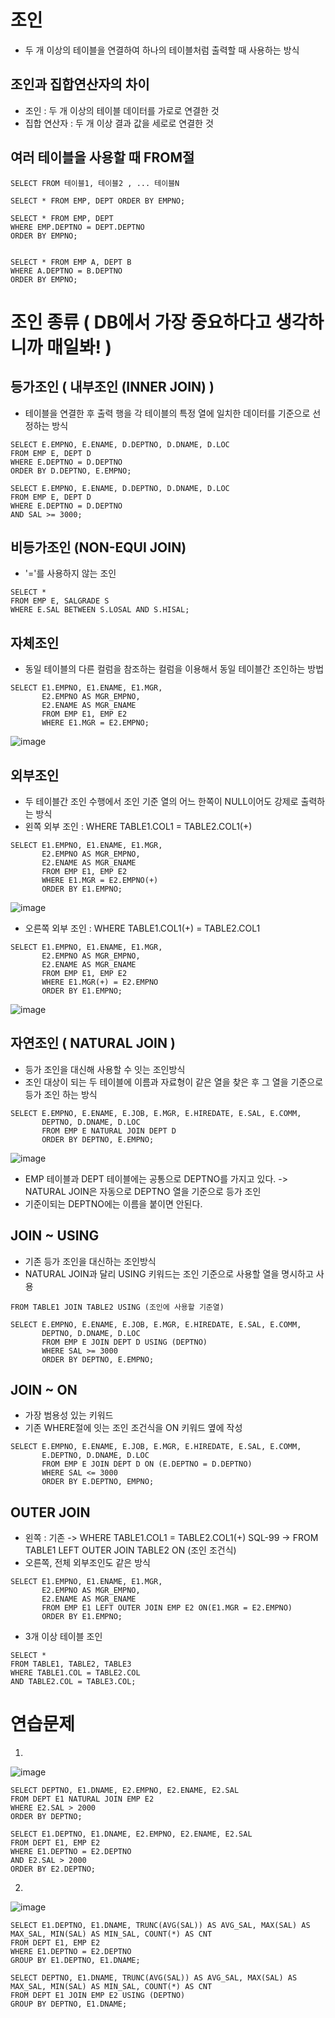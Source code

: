 # 조인
- 두 개 이상의 테이블을 연결하여 하나의 테이블처럼 출력할 때 사용하는 방식

## 조인과 집합연산자의 차이
- 조인 : 두 개 이상의 테이블 데이터를 가로로 연결한 것
- 집합 연산자 : 두 개 이상 결과 값을 세로로 연결한 것

## 여러 테이블을 사용할 때 FROM절
```
SELECT FROM 테이블1, 테이블2 , ... 테이블N

SELECT * FROM EMP, DEPT ORDER BY EMPNO;

SELECT * FROM EMP, DEPT
WHERE EMP.DEPTNO = DEPT.DEPTNO
ORDER BY EMPNO;


SELECT * FROM EMP A, DEPT B
WHERE A.DEPTNO = B.DEPTNO
ORDER BY EMPNO;
```

# 조인 종류 ( DB에서 가장 중요하다고 생각하니까 매일봐! )

## 등가조인 ( 내부조인 (INNER JOIN) )
- 테이블을 연결한 후 출력 행을 각 테이블의 특정 열에 일치한 데이터를 기준으로 선정하는 방식
```
SELECT E.EMPNO, E.ENAME, D.DEPTNO, D.DNAME, D.LOC
FROM EMP E, DEPT D
WHERE E.DEPTNO = D.DEPTNO
ORDER BY D.DEPTNO, E.EMPNO;

SELECT E.EMPNO, E.ENAME, D.DEPTNO, D.DNAME, D.LOC
FROM EMP E, DEPT D
WHERE E.DEPTNO = D.DEPTNO
AND SAL >= 3000;
```

## 비등가조인 (NON-EQUI JOIN)
- '='를 사용하지 않는 조인
```
SELECT * 
FROM EMP E, SALGRADE S
WHERE E.SAL BETWEEN S.LOSAL AND S.HISAL;
```

## 자체조인
- 동일 테이블의 다른 컬럼을 참조하는 컬럼을 이용해서 동일 테이블간 조인하는 방법
```
SELECT E1.EMPNO, E1.ENAME, E1.MGR,
       E2.EMPNO AS MGR_EMPNO,
       E2.ENAME AS MGR_ENAME
       FROM EMP E1, EMP E2
       WHERE E1.MGR = E2.EMPNO;
```
![image](https://user-images.githubusercontent.com/42050824/99894466-296c2780-2cc7-11eb-899a-175078485552.png)

## 외부조인
- 두 테이블간 조인 수행에서 조인 기준 열의 어느 한쪽이 NULL이어도 강제로 출력하는 방식
- 왼쪽 외부 조인 : WHERE TABLE1.COL1 = TABLE2.COL1(+)
```
SELECT E1.EMPNO, E1.ENAME, E1.MGR,
       E2.EMPNO AS MGR_EMPNO,
       E2.ENAME AS MGR_ENAME
       FROM EMP E1, EMP E2
       WHERE E1.MGR = E2.EMPNO(+)
       ORDER BY E1.EMPNO;
```
![image](https://user-images.githubusercontent.com/42050824/99894522-e52d5700-2cc7-11eb-8ba3-6b3ec4b73e6d.png)

- 오른쪽 외부 조인 : WHERE TABLE1.COL1(+) = TABLE2.COL1
```
SELECT E1.EMPNO, E1.ENAME, E1.MGR,
       E2.EMPNO AS MGR_EMPNO,
       E2.ENAME AS MGR_ENAME
       FROM EMP E1, EMP E2
       WHERE E1.MGR(+) = E2.EMPNO
       ORDER BY E1.EMPNO;
```
![image](https://user-images.githubusercontent.com/42050824/99894536-042be900-2cc8-11eb-9498-9f415df0c2d2.png)

## 자연조인 ( NATURAL JOIN ) 
- 등가 조인을 대신해 사용할 수 잇는 조인방식
- 조인 대상이 되는 두 테이블에 이름과 자료형이 같은 열을 찾은 후 그 열을 기준으로 등가 조인 하는 방식
```
SELECT E.EMPNO, E.ENAME, E.JOB, E.MGR, E.HIREDATE, E.SAL, E.COMM,
       DEPTNO, D.DNAME, D.LOC
       FROM EMP E NATURAL JOIN DEPT D
       ORDER BY DEPTNO, E.EMPNO;
```
![image](https://user-images.githubusercontent.com/42050824/99894594-b2379300-2cc8-11eb-941f-d35f12463818.png)
- EMP 테이블과 DEPT 테이블에는 공통으로 DEPTNO를 가지고 있다. -> NATURAL JOIN은 자동으로 DEPTNO 열을 기준으로 등가 조인
- 기준이되는 DEPTNO에는 이름을 붙이면 안된다.

## JOIN ~ USING
- 기존 등가 조인을 대신하는 조인방식
- NATURAL JOIN과 달리 USING 키워드는 조인 기준으로 사용할 열을 명시하고 사용
```
FROM TABLE1 JOIN TABLE2 USING (조인에 사용할 기준열)

SELECT E.EMPNO, E.ENAME, E.JOB, E.MGR, E.HIREDATE, E.SAL, E.COMM,
       DEPTNO, D.DNAME, D.LOC
       FROM EMP E JOIN DEPT D USING (DEPTNO)
       WHERE SAL >= 3000
       ORDER BY DEPTNO, E.EMPNO;
```

## JOIN ~ ON 
- 가장 범용성 있는 키워드
- 기존 WHERE절에 잇는 조인 조건식을 ON 키워드 옆에 작성
```
SELECT E.EMPNO, E.ENAME, E.JOB, E.MGR, E.HIREDATE, E.SAL, E.COMM,
       E.DEPTNO, D.DNAME, D.LOC
       FROM EMP E JOIN DEPT D ON (E.DEPTNO = D.DEPTNO)
       WHERE SAL <= 3000
       ORDER BY E.DEPTNO, EMPNO;
```

## OUTER JOIN
- 왼쪽 : 기존 -> WHERE TABLE1.COL1 = TABLE2.COL1(+)
         SQL-99 -> FROM TABLE1 LEFT OUTER JOIN TABLE2 ON (조인 조건식)
- 오른쪽, 전체 외부조인도 같은 방식
```
SELECT E1.EMPNO, E1.ENAME, E1.MGR,
       E2.EMPNO AS MGR_EMPNO,
       E2.ENAME AS MGR_ENAME
       FROM EMP E1 LEFT OUTER JOIN EMP E2 ON(E1.MGR = E2.EMPNO)
       ORDER BY E1.EMPNO;
```
- 3개 이상 테이블 조인
```
SELECT * 
FROM TABLE1, TABLE2, TABLE3
WHERE TABLE1.COL = TABLE2.COL
AND TABLE2.COL = TABLE3.COL;
```


# 연습문제
1.
![image](https://user-images.githubusercontent.com/42050824/99895553-0abc5f80-2ccc-11eb-8391-c2dd1f9ba84e.png)
```
SELECT DEPTNO, E1.DNAME, E2.EMPNO, E2.ENAME, E2.SAL
FROM DEPT E1 NATURAL JOIN EMP E2
WHERE E2.SAL > 2000
ORDER BY DEPTNO;

SELECT E1.DEPTNO, E1.DNAME, E2.EMPNO, E2.ENAME, E2.SAL
FROM DEPT E1, EMP E2
WHERE E1.DEPTNO = E2.DEPTNO
AND E2.SAL > 2000
ORDER BY E2.DEPTNO;
```

2.
![image](https://user-images.githubusercontent.com/42050824/99895760-38ee6f00-2ccd-11eb-8c55-f491071fe92f.png)
```
SELECT E1.DEPTNO, E1.DNAME, TRUNC(AVG(SAL)) AS AVG_SAL, MAX(SAL) AS MAX_SAL, MIN(SAL) AS MIN_SAL, COUNT(*) AS CNT
FROM DEPT E1, EMP E2
WHERE E1.DEPTNO = E2.DEPTNO
GROUP BY E1.DEPTNO, E1.DNAME;

SELECT DEPTNO, E1.DNAME, TRUNC(AVG(SAL)) AS AVG_SAL, MAX(SAL) AS MAX_SAL, MIN(SAL) AS MIN_SAL, COUNT(*) AS CNT
FROM DEPT E1 JOIN EMP E2 USING (DEPTNO)
GROUP BY DEPTNO, E1.DNAME;
```
